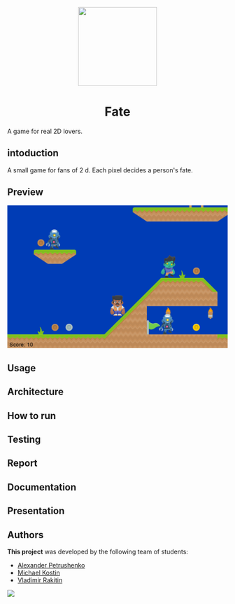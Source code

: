 <p align="center">
  <img src="https://github.com/P1trusHka/Fate/blob/master/logo.png"  height="180" width="180" />
</p>

<h1 align="center"> Fate </h1></li>
 A game for real 2D lovers.

## intoduction
A small game for fans of 2 d. Each pixel decides a person's fate.
## Preview
<p align="center">
  <img src="https://github.com/P1trusHka/Halls-of-Darkness/blob/master/preview1.png" />
</p>
  
## Usage

## Architecture


## How to run


## Testing


## Report


## Documentation

## Presentation

## Authors

**This project** was developed by the following team of students:
- [Alexander Petrushenko](https://github.com/P1trusHka)
- [Michael Kostin](https://github.com/Limkor)
- [Vladimir Rakitin](https://github.com/efane4m)

<a href="https://github.com/P1trusHka/Halls-of-Darkness/graphs/contributors">
  <img src="https://contrib.rocks/image?repo=P1trusHka/Halls-of-Darkness" />
</a>


